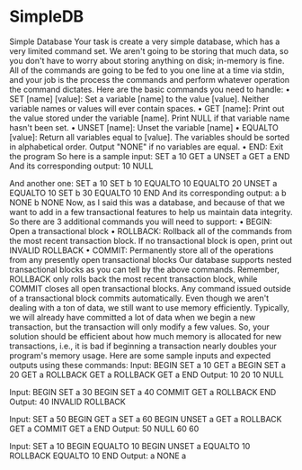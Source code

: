 SimpleDB
========

Simple Database
Your task is create a very simple database, which has a very limited command set. We aren't going to be storing that much data, so you don't have to worry about storing anything on disk; in-memory is fine. All of the commands are going to be fed to you one line at a time via stdin, and your job is the process the commands and perform whatever operation the command dictates. Here are the basic commands you need to handle:
	•	SET [name] [value]: Set a variable [name] to the value [value]. Neither variable names or values will ever contain spaces.
	•	GET [name]: Print out the value stored under the variable [name]. Print NULL if that variable name hasn't been set.
	•	UNSET [name]: Unset the variable [name]
	•	EQUALTO [value]: Return all variables equal to [value]. The variables should be sorted in alphabetical order. Output "NONE" if no variables are equal.
	•	END: Exit the program
So here is a sample input:
SET a 10
GET a
UNSET a
GET a
END
And its corresponding output:
10
NULL

And another one:
SET a 10
SET b 10
EQUALTO 10
EQUALTO 20
UNSET a
EQUALTO 10
SET b 30
EQUALTO 10
END
And its corresponding output:
a b
NONE
b
NONE
Now, as I said this was a database, and because of that we want to add in a few transactional features to help us maintain data integrity. So there are 3 additional commands you will need to support:
	•	BEGIN: Open a transactional block
	•	ROLLBACK: Rollback all of the commands from the most recent transaction block. If no transactional block is open, print out INVALID ROLLBACK
	•	COMMIT: Permanently store all of the operations from any presently open transactional blocks
Our database supports nested transactional blocks as you can tell by the above commands. Remember, ROLLBACK only rolls back the most recent transaction block, while COMMIT closes all open transactional blocks. Any command issued outside of a transactional block commits automatically.
Even though we aren't dealing with a ton of data, we still want to use memory efficiently. Typically, we will already have committed a lot of data when we begin a new transaction, but the transaction will only modify a few values. So, your solution should be efficient about how much memory is allocated for new transactions, i.e., it is bad if beginning a transaction nearly doubles your program's memory usage.
Here are some sample inputs and expected outputs using these commands:
Input:
BEGIN
SET a 10
GET a
BEGIN
SET a 20
GET a
ROLLBACK
GET a
ROLLBACK
GET a
END
Output:
10
20
10
NULL

Input:
BEGIN
SET a 30
BEGIN
SET a 40
COMMIT
GET a
ROLLBACK
END
Output:
40
INVALID ROLLBACK

Input:
SET a 50
BEGIN
GET a
SET a 60
BEGIN
UNSET a
GET a
ROLLBACK
GET a
COMMIT
GET a
END
Output:
50
NULL
60
60

Input:
SET a 10
BEGIN
EQUALTO 10
BEGIN
UNSET a
EQUALTO 10
ROLLBACK
EQUALTO 10
END
Output:
a
NONE
a
